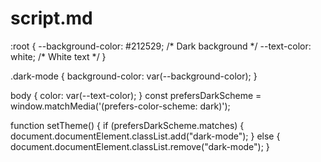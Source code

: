 # script.md

  <meta name="color-scheme" content="dark light">
  :root {
  --background-color: #212529; /* Dark background */
  --text-color: white; /* White text */
}

.dark-mode {
 background-color: var(--background-color);
}

body {
  color: var(--text-color);
}
const prefersDarkScheme = window.matchMedia('(prefers-color-scheme: dark)');

function setTheme() {
  if (prefersDarkScheme.matches) {
    document.documentElement.classList.add("dark-mode");
  } else {
    document.documentElement.classList.remove("dark-mode");
  }